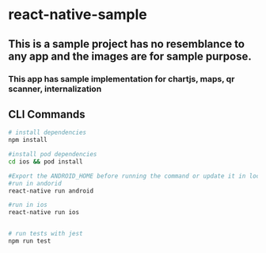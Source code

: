 # react-native-sample

## This is a sample project has no resemblance to any app and the images are for sample purpose.

### This app has sample implementation for chartjs,  maps, qr scanner, internalization

## CLI Commands

``` bash
# install dependencies
npm install

#install pod dependencies
cd ios && pod install

#Export the ANDROID_HOME before running the command or update it in local.properties file under android folder
#run in andorid
react-native run android

#run in ios
react-native run ios


# run tests with jest
npm run test

```

